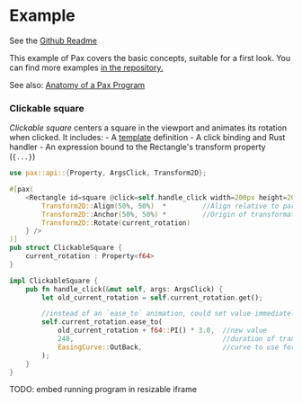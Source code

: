 # Example

See the [Github Readme](https://www.github.com/pax-lang/pax-lang/README.md#Examples)

This example of Pax covers the basic concepts, suitable for a first look.  You can find more examples [in the repository.](https://www.github.com/pax-lang/examples/)

See also: [Anatomy of a Pax Program](/start-anatomy-of-a-pax-program)


### Clickable square
_Clickable square_ centers a square in the viewport and animates its rotation when clicked.  It includes:
    - A [template]() definition
    - A click binding and Rust handler
    - An expression bound to the Rectangle's transform property (`{...}`)

```rust
use pax::api::{Property, ArgsClick, Transform2D};

#[pax(
    <Rectangle id=square @click=self.handle_click width=200px height=200px transform={
        Transform2D::Align(50%, 50%)  *         //Align relative to parent container
        Transform2D::Anchor(50%, 50%) *         //Origin of transformation, relative to element bounds
        Transform2D::Rotate(current_rotation)   
    } />
)]
pub struct ClickableSquare {
    current_rotation : Property<f64>
}

impl ClickableSquare {
    pub fn handle_click(&mut self, args: ArgsClick) {
        let old_current_rotation = self.current_rotation.get();

        //instead of an `ease_to` animation, could set value immediately with `self.theta.set(...)`
        self.current_rotation.ease_to(
            old_current_rotation + f64::PI() * 3.0,  //new value
            240,                                     //duration of transition, frames
            EasingCurve::OutBack,                    //curve to use for interpolation 
        );
    }
}
```

TODO: embed running program in resizable iframe